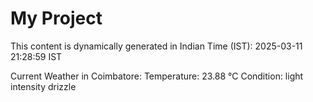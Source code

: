 # My Project

This content is dynamically generated in Indian Time (IST): 2025-03-11 21:28:59 IST


Current Weather in Coimbatore:
Temperature: 23.88 °C
Condition: light intensity drizzle

